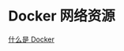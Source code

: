 # Docker 网络资源
[什么是 Docker](http://dockerpool.com/static/books/docker_practice/introduction/what.html)  